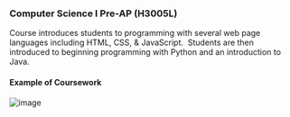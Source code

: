 ### Computer Science I Pre-AP (H3005L)

Course introduces students to programming with several web page languages including HTML, CSS, & JavaScript.  Students are then introduced to beginning programming with Python and an introduction to Java.

#### Example of Coursework

![image](./public/image/fundamentala.png)
